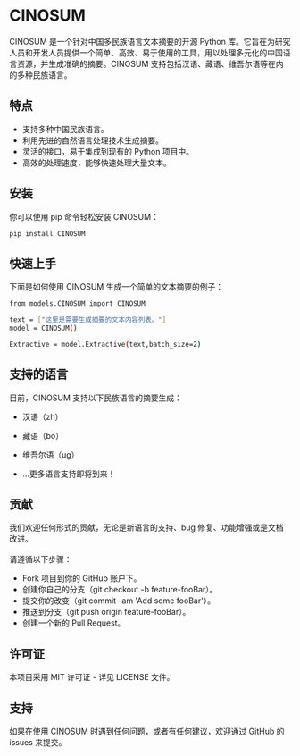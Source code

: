 # CINOSUM

CINOSUM 是一个针对中国多民族语言文本摘要的开源 Python 库。它旨在为研究人员和开发人员提供一个简单、高效、易于使用的工具，用以处理多元化的中国语言资源，并生成准确的摘要。CINOSUM 支持包括汉语、藏语、维吾尔语等在内的多种民族语言。

## 特点

- 支持多种中国民族语言。
- 利用先进的自然语言处理技术生成摘要。
- 灵活的接口，易于集成到现有的 Python 项目中。
- 高效的处理速度，能够快速处理大量文本。

## 安装

你可以使用 pip 命令轻松安装 CINOSUM：

```bash
pip install CINOSUM
```

## 快速上手
下面是如何使用 CINOSUM 生成一个简单的文本摘要的例子：

```bash
from models.CINOSUM import CINOSUM

text = ["这里是需要生成摘要的文本内容列表。"]
model = CINOSUM()

Extractive = model.Extractive(text,batch_size=2)
```

## 支持的语言
目前，CINOSUM 支持以下民族语言的摘要生成：

- 汉语（zh）
- 藏语（bo）
- 维吾尔语（ug）

- ...更多语言支持即将到来！

## 贡献
我们欢迎任何形式的贡献，无论是新语言的支持、bug 修复、功能增强或是文档改进。\
\
请遵循以下步骤：

- Fork 项目到你的 GitHub 账户下。
- 创建你自己的分支（git checkout -b feature-fooBar）。
- 提交你的改变（git commit -am 'Add some fooBar'）。
- 推送到分支（git push origin feature-fooBar）。
- 创建一个新的 Pull Request。

## 许可证
本项目采用 MIT 许可证 - 详见 LICENSE 文件。

## 支持
如果在使用 CINOSUM 时遇到任何问题，或者有任何建议，欢迎通过 GitHub 的 issues 来提交。